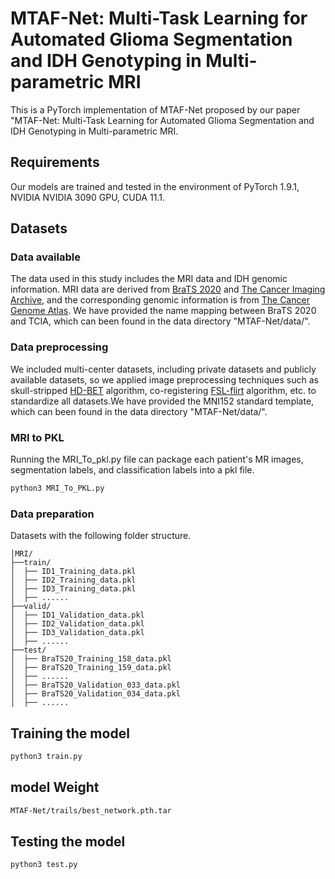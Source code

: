 # MTAF-Net: Multi-Task Learning for Automated Glioma Segmentation and IDH Genotyping in Multi-parametric MRI

This is a PyTorch implementation of MTAF-Net proposed by our paper "MTAF-Net: Multi-Task Learning for Automated Glioma Segmentation and IDH Genotyping in Multi-parametric MRI.

## Requirements
Our models are trained and tested in the environment of PyTorch 1.9.1, NVIDIA NVIDIA 3090 GPU, CUDA 11.1. 

## Datasets

### Data available 
The data used in this study includes the MRI data and IDH genomic information. MRI data are derived from [BraTS 2020](https://ipp.cbica.upenn.edu/) and [The Cancer Imaging Archive](https://www.cancerimagingarchive.net/), and the corresponding genomic information is from [The Cancer Genome Atlas](https://portal.gdc.cancer.gov/). We have provided the name mapping between BraTS 2020 and TCIA, which can been found in the data directory "MTAF-Net/data/".  

### Data preprocessing
We included multi-center datasets, including private datasets and publicly available datasets, so we applied image preprocessing techniques such as skull-stripped [HD-BET](https://github.com/MIC-DKFZ/HD-BET) algorithm, co-registering [FSL-flirt](https://fsl.fmrib.ox.ac.uk/fsl/fslwiki/FslInstallation) algorithm, etc. to standardize all datasets.We have provided the MNI152 standard template, which can been found in the data directory "MTAF-Net/data/".

### MRI to PKL
Running the MRI_To_pkl.py file can package each patient's MR images, segmentation labels, and classification labels into a pkl file.
```bash
python3 MRI_To_PKL.py 
```

### Data preparation 
Datasets with the following folder structure.
```
│MRI/
├──train/
│  ├── ID1_Training_data.pkl
│  ├── ID2_Training_data.pkl
│  ├── ID3_Training_data.pkl
│  ├── ......
├──valid/
│  ├── ID1_Validation_data.pkl
│  ├── ID2_Validation_data.pkl
│  ├── ID3_Validation_data.pkl
│  ├── ......
├──test/
│  ├── BraTS20_Training_158_data.pkl
│  ├── BraTS20_Training_159_data.pkl
│  ├── ......
│  ├── BraTS20_Validation_033_data.pkl
│  ├── BraTS20_Validation_034_data.pkl
│  ├── ......
```
## Training the model
```bash
python3 train.py 
```
## model Weight
```bash
MTAF-Net/trails/best_network.pth.tar
```
## Testing the model
```bash
python3 test.py 
```